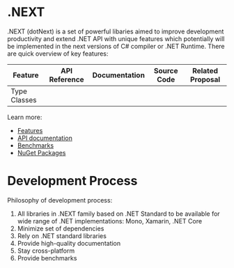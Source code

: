 .NEXT
====

.NEXT (dotNext) is a set of powerful libaries aimed to improve development productivity and extend .NET API with unique features which potentially will be implemented in the next versions of C# compiler or .NET Runtime. There are quick overview of key features:

| Feature | API Reference | Documentation | Source Code| Related Proposal |
| ---- | ---- | ---- | ---- | ---- |
| Type Classes | 

Learn more:

* [Features](https://sakno.github.io/dotNext/features/core/index.html)
* [API documentation](https://sakno.github.io/dotNext/api/DotNext.html)
* [Benchmarks](https://sakno.github.io/dotNext/benchmarks.html)
* [NuGet Packages](https://www.nuget.org/profiles/rvsakno)

Development Process
====
Philosophy of development process:
1. All libraries in .NEXT family based on .NET Standard to be available for wide range of .NET implementations: Mono, Xamarin, .NET Core
1. Minimize set of dependencies
1. Rely on .NET standard libraries
1. Provide high-quality documentation
1. Stay cross-platform
1. Provide benchmarks